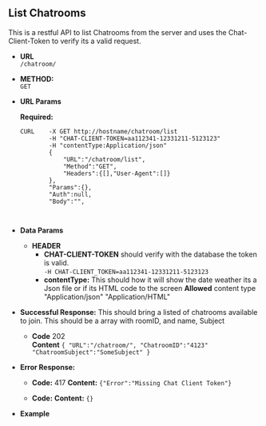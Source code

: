 **List Chatrooms**
---
This is a restful API to list Chatrooms from the server and uses the Chat-Client-Token to verify its a valid request. 
* **URL**<br/>
`/chatroom/`<br/>

* **METHOD:**
    <br />`GET`

* **URL Params**
    
    **Required:**
    ```
    CURL    -X GET http://hostname/chatroom/list
            -H "CHAT-CLIENT-TOKEN=aa112341-12331211-5123123"
            -H "contentType:Application/json"
            {
                "URL":"/chatroom/list",
                "Method":"GET",
                "Headers":{[],"User-Agent":[]}
            },
            "Params":{},
            "Auth":null,
            "Body":"",
                
       
    ```


* **Data Params**
     * **HEADER**
        * **CHAT-CLIENT-TOKEN** should verify with the database the token is valid.
            <br />`-H CHAT-CLIENT_TOKEN=aa112341-12331211-5123123`
        * **contentType:**  This should how it will show the date weather its a Json file or if its HTML code to the screen
            **Allowed** content type "Application/json" "Application/HTML"


* **Successful Response:**
    This should bring a listed of chatrooms available to join.  This should be a array with roomID, and name, Subject

    * **Code** 202<br/>
      **Content** 
      `{
            "URL":"/chatroom/",
            "ChatroomID":"4123"
            "ChatroomSubject":"SomeSubject"
      }`
      
* **Error Response:**
    * **Code:**  417
      **Content:** `{"Error":"Missing Chat Client Token"}`
      
    * **Code:**
      **Content:** `{}`

* **Example** 

